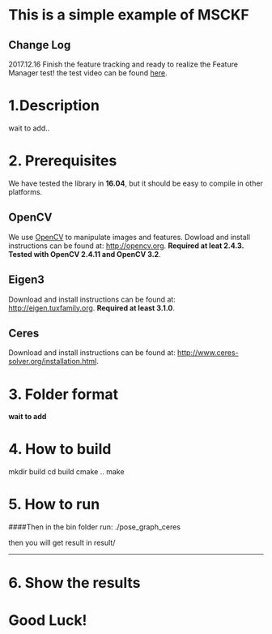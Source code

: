 # This is a simple example of MSCKF

## Change Log
2017.12.16 Finish the feature tracking and ready to realize the Feature Manager test! the test video can be found [here](https://youtu.be/Nr3VIoFZAhs). 

# 1.Description
wait to add..


# 2. Prerequisites
We have tested the library in **16.04**, but it should be easy to compile in other platforms.

## OpenCV
We use [OpenCV](http://opencv.org) to manipulate images and features. Dowload and install instructions can be found at: http://opencv.org. **Required at leat 2.4.3. Tested with OpenCV 2.4.11 and OpenCV 3.2**.

## Eigen3
Download and install instructions can be found at: http://eigen.tuxfamily.org. **Required at least 3.1.0**.

## Ceres
Download and install instructions can be found at: http://www.ceres-solver.org/installation.html.


# 3. Folder format
**wait to add**

# 4. How to build
mkdir build
cd build
cmake ..
make

# 5. How to run
####Then in the bin folder run:
./pose_graph_ceres

then you will get result in result/

---

# 6. Show the results

# Good Luck!
